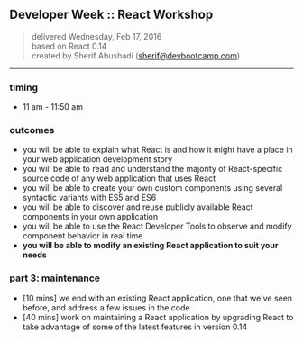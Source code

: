 ## Developer Week :: React Workshop

> delivered Wednesday, Feb 17, 2016  
> based on React 0.14  
> created by Sherif Abushadi (sherif@devbootcamp.com)  

---

### timing
- 11 am - 11:50 am


### outcomes
- you will be able to explain what React is and how it might have a place in your web application development story
- you will be able to read and understand the majority of React-specific source code of any web application that uses React
- you will be able to create your own custom components using several syntactic variants with ES5 and ES6
- you will be able to discover and reuse publicly available React components in your own application
- you will be able to use the React Developer Tools to observe and modify component behavior in real time
- **you will be able to modify an existing React application to suit your needs**


### part 3: maintenance

- [10 mins] we end with an existing React application, one that we've seen before, and address a few issues in the code
- [40 mins] work on maintaining a React application by upgrading React to take advantage of some of the latest features in version 0.14
